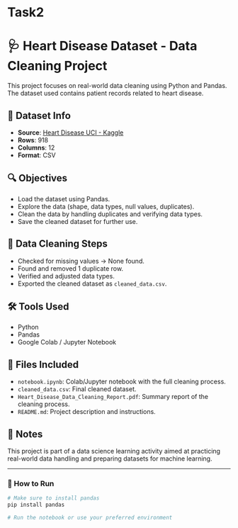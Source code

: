 # Task2
# 🩺 Heart Disease Dataset - Data Cleaning Project

This project focuses on real-world data cleaning using Python and Pandas. The dataset used contains patient records related to heart disease.

## 📌 Dataset Info
- **Source**: [Heart Disease UCI - Kaggle](https://www.kaggle.com/datasets/ronitf/heart-disease-uci)
- **Rows**: 918
- **Columns**: 12  
- **Format**: CSV

## 🔍 Objectives
- Load the dataset using Pandas.
- Explore the data (shape, data types, null values, duplicates).
- Clean the data by handling duplicates and verifying data types.
- Save the cleaned dataset for further use.

## 🧹 Data Cleaning Steps
- Checked for missing values → None found.
- Found and removed 1 duplicate row.
- Verified and adjusted data types.
- Exported the cleaned dataset as `cleaned_data.csv`.

## 🛠️ Tools Used
- Python
- Pandas
- Google Colab / Jupyter Notebook

## 📄 Files Included
- `notebook.ipynb`: Colab/Jupyter notebook with the full cleaning process.
- `cleaned_data.csv`: Final cleaned dataset.
- `Heart_Disease_Data_Cleaning_Report.pdf`: Summary report of the cleaning process.
- `README.md`: Project description and instructions.

## 📝 Notes
This project is part of a data science learning activity aimed at practicing real-world data handling and preparing datasets for machine learning.

---

### 🚀 How to Run
```bash
# Make sure to install pandas
pip install pandas

# Run the notebook or use your preferred environment
